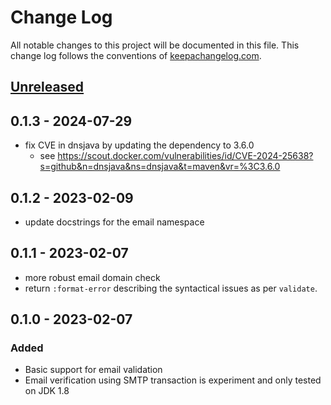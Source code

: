 # Change Log
All notable changes to this project will be documented in this file. This change log follows the conventions of [keepachangelog.com](http://keepachangelog.com/).

## [Unreleased]

[Unreleased]: https://github.com/net.curiousprogrammer/email-check/compare/0.1.3...HEAD


## 0.1.3 - 2024-07-29

- fix CVE in dnsjava by updating the dependency to 3.6.0
  - see https://scout.docker.com/vulnerabilities/id/CVE-2024-25638?s=github&n=dnsjava&ns=dnsjava&t=maven&vr=%3C3.6.0


## 0.1.2 - 2023-02-09

- update docstrings for the email namespace

## 0.1.1 - 2023-02-07

- more robust email domain check
- return `:format-error` describing the syntactical issues as per `validate`.

## 0.1.0 - 2023-02-07

### Added
- Basic support for email validation
- Email verification using SMTP transaction is experiment and only tested on JDK 1.8

